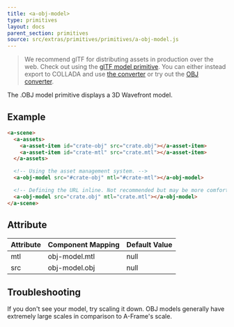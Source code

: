 ```yaml
---
title: <a-obj-model>
type: primitives
layout: docs
parent_section: primitives
source: src/extras/primitives/primitives/a-obj-model.js
---
```


> We recommend glTF for distributing assets in production over the web. Check
> out using the [glTF model primitive](a-gltf-model.md). You can
> either instead export to COLLADA and use [the
> converter](https://cesiumjs.org/convertmodel.html) or try out the [OBJ
> converter](https://github.com/AnalyticalGraphicsInc/OBJ2GLTF).

The .OBJ model primitive displays a 3D Wavefront model.

## Example

```html
<a-scene>
  <a-assets>
    <a-asset-item id="crate-obj" src="crate.obj"></a-asset-item>
    <a-asset-item id="crate-mtl" src="crate.mtl"></a-asset-item>
  </a-assets>

  <!-- Using the asset management system. -->
  <a-obj-model src="#crate-obj" mtl="#crate-mtl"></a-obj-model>

  <!-- Defining the URL inline. Not recommended but may be more comfortable. -->
  <a-obj-model src="crate.obj" mtl="crate.mtl"></a-obj-model>
</a-scene>
```

## Attribute

| Attribute | Component Mapping | Default Value |
|-----------|-------------------|---------------|
| mtl       | obj-model.mtl     | null          |
| src       | obj-model.obj     | null          |

## Troubleshooting

If you don't see your model, try scaling it down. OBJ models generally have
extremely large scales in comparison to A-Frame's scale.
